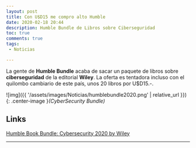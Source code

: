 ```yaml
---
layout: post
title: Con U$D15 me compro alto Humble
date: 2020-02-18 20:44
description: Humble Bundle de Libros sobre Ciberseguridad
toc: true
comments: true
tags: 
 - Noticias

---
```


La gente de **Humble Bundle** acaba de sacar un paquete de libros sobre **ciberseguridad** de la editorial **Wiley**. La oferta es tentadora incluso con el quilombo cambiario de este país, unos 20 libros por U$D15.-.

![img]({{ '/assets/images/Noticias/humblebundle2020.png' | relative_url }}){: .center-image }*(CyberSecurity Bundle)*


## **Links**
[Humble Book Bundle: Cybersecurity 2020 by Wiley](https://www.humblebundle.com/books/cybersecurity-2020-wiley-books?hmb_source=humble_home&hmb_medium=product_tile&hmb_campaign=mosaic_section_1_layout_index_1_layout_type_twos_tile_index_2_c_cybersecurity2020wiley_bookbundle)

---


